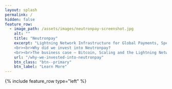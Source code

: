 ```yaml
---
layout: splash
permalink: /
hidden: false
feature_row:
  - image_path: /assets/images/neutronpay-screenshot.jpg
    alt: ""
    title: "Neutronpay"
    excerpt: "Lightning Network Infrastructure for Global Payments, Spending, Remittances, Payouts.
    <br><br>Why did we invest into Neutronpay?
    <br><br>The business case – Bitcoin, Scaling and the Lightning Network."
    url: "/why-we-invested-into-neutronpay" 
    btn_class: "btn--primary"
    btn_label: "Learn More"    
---
```


{% include feature_row type="left" %}